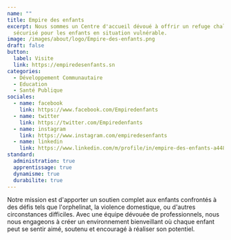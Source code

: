 ```yaml
---
name: ""
title: Empire des enfants
excerpt: Nous sommes un Centre d'accueil dévoué à offrir un refuge chaleureux et
  sécurisé pour les enfants en situation vulnérable.
image: /images/about/logo/Empire-des-enfants.png
draft: false
button:
  label: Visite
  link: https://empiredesenfants.sn
categories:
  - Développement Communautaire
  - Education
  - Santé Publique
sociales:
  - name: facebook
    link: https://www.facebook.com/Empiredenfants
  - name: twitter
    link: https://twitter.com/Empiredenfants
  - name: instagram
    link: https://www.instagram.com/empiredesenfants
  - name: linkedin
    link: https://www.linkedin.com/m/profile/in/empire-des-enfants-a44889133
standard:
  administration: true
  apprentissage: true
  dynamisme: true
  durabilite: true
---
```


Notre mission est d'apporter un soutien complet aux enfants confrontés à des défis tels que l'orphelinat, la violence domestique, ou d'autres circonstances difficiles. Avec une équipe dévouée de professionnels, nous nous engageons à créer un environnement bienveillant où chaque enfant peut se sentir aimé, soutenu et encouragé à réaliser son potentiel.